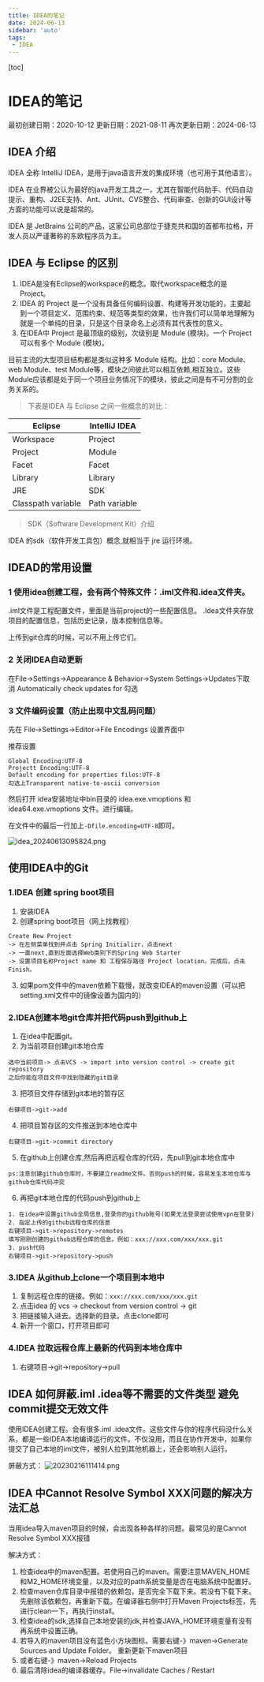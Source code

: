 ```yaml
---
title: IDEA的笔记
date: 2024-06-13
sidebar: 'auto'
tags:
 - IDEA
---
```


[toc]

# IDEA的笔记

最初创建日期：2020-10-12
更新日期：2021-08-11
再次更新日期：2024-06-13

## IDEA 介绍

IDEA 全称 IntelliJ IDEA，是用于java语言开发的集成环境（也可用于其他语言）。

IDEA 在业界被公认为最好的java开发工具之一，尤其在智能代码助手、代码自动提示、重构、J2EE支持、Ant、JUnit、CVS整合、代码审查、创新的GUI设计等方面的功能可以说是超常的。

IDEA 是 JetBrains 公司的产品，这家公司总部位于捷克共和国的首都布拉格，开发人员以严谨著称的东欧程序员为主。

## IDEA 与 Eclipse 的区别

1. IDEA是没有Eclipse的workspace的概念。取代workspace概念的是Project。
2. IDEA 的 Project 是一个没有具备任何编码设置、构建等开发功能的，主要起到一个项目定义、范围约束、规范等类型的效果，也许我们可以简单地理解为就是一个单纯的目录，只是这个目录命名上必须有其代表性的意义。
3. 在IDEA中 Project 是最顶级的级别，次级别是 Module (模块)。一个 Project 可以有多个 Module (模块)。

目前主流的大型项目结构都是类似这种多 Module 结构。比如：core Module、web Module、test Module等，模块之间彼此可以相互依赖,相互独立。这些Module应该都是处于同一个项目业务情况下的模块，彼此之间是有不可分割的业务关系的。

> 下表是IDEA 与 Eclipse 之间一些概念的对比：

Eclipse | 	IntelliJ IDEA
-- | --
Workspace   |  Project
Project | Module
Facet | Facet
Library | Library
JRE | SDK
Classpath variable | Path variable

> SDK（Software Development Kit）介绍

IDEA 的sdk（软件开发工具包）概念,就相当于 jre 运行环境。

## IDEAD的常用设置

### 1 使用idea创建工程，会有两个特殊文件：.iml文件和.idea文件夹。

.iml文件是工程配置文件，里面是当前project的一些配置信息。
.Idea文件夹存放项目的配置信息，包括历史记录，版本控制信息等。

上传到git仓库的时候，可以不用上传它们。

### 2 关闭IDEA自动更新

在File->Settings->Appearance & Behavior->System Settings->Updates下取消 Automatically check updates for 勾选 

### 3 文件编码设置（防止出现中文乱码问题）

先在 File->Settings->Editor->File Encodings 设置界面中

推荐设置
```
Global Encoding:UTF-8
Projectt Encoding:UTF-8
Default encoding for properties files:UTF-8
勾选上Transparent native-to-ascii conversion
```

然后打开 idea安装地址中bin目录的 idea.exe.vmoptions 和 idea64.exe.vmoptions 文件。进行编辑。

在文件中的最后一行加上`-Dfile.encoding=UTF-8`即可。

![idea_20240613095824.png](../blog_img/idea_20240613095824.png)


## 使用IDEA中的Git

### 1.IDEA 创建 spring boot项目

1. 安装IDEA
2. 创建spring boot项目（网上找教程）

```
Create New Project 
-> 在左侧菜单找到并点击 Spring Initializr，点击next 
-> 一直next,直到左面选择Web类别下的Spring Web Starter 
-> 设置项目名称Project name 和 工程保存路径 Project location。完成后，点击 Finish。
```

3. 如果pom文件中的maven依赖下载慢，就改变IDEA的maven设置（可以把setting.xml文件中的镜像设置为国内的）

### 2.IDEA创建本地git仓库并把代码push到github上

1. 在idea中配置git。
2. 为当前项目创建git本地仓库

```
选中当前项目-> 点击VCS -> import into version control -> create git repository
之后你能在项目文件中找到隐藏的git目录
```

3. 把项目文件存储到git本地的暂存区

```
右键项目->git->add
```

4. 把项目暂存区的文件推送到本地仓库中

```
右键项目->git->commit directory
```

5. 在github上创建仓库,然后再把远程仓库的代码，先pull到git本地仓库中

```
ps:注意创建github仓库时，不要建立readme文件。否则push的时候，容易发生本地仓库与github仓库代码冲突
```

6. 再把git本地仓库的代码push到github上

```
1. 在idea中设置github全局信息,登录你的github账号(如果无法登录尝试使用vpn在登录)
2. 指定上传的github远程仓库的信息
右键项目->git->repository->remotes
填写刚刚创建的github远程仓库的信息。例如：xxx://xxx.com/xxx/xxx.git
3. push代码
右键项目->git->repository->push
```

### 3.IDEA 从github上clone一个项目到本地中

1. 复制远程仓库的链接。例如：`xxx://xxx.com/xxx/xxx.git`
2. 点击idea 的 vcs -> checkout from version control -> git
3. 把链接输入进去。选择新的目录。点击clone即可
4. 新开一个窗口，打开项目即可

### 4.IDEA 拉取远程仓库上最新的代码到本地仓库中

1. 右键项目->git->repository->pull


## IDEA 如何屏蔽.iml .idea等不需要的文件类型 避免commit提交无效文件

使用IDEA创建工程。会有很多.iml .idea文件。这些文件与你的程序代码没什么关系，都是一些IDEA本地编译运行的文件。不仅没用，而且在协作开发中，如果你提交了自己本地的iml文件，被别人拉到其他机器上，还会影响别人运行。

屏蔽方式：
![20230216111414.png](../blog_img/20230216111414.png)


## IDEA 中Cannot Resolve Symbol XXX问题的解决方法汇总

当用idea导入maven项目的时候，会出现各种各样的问题。最常见的是Cannot Resolve Symbol XXX报错

解决方式：
1. 检查idea中的maven配置。若使用自己的maven。需要注意MAVEN_HOME和M2_HOME环境变量，以及对应的path系统变量是否在电脑系统中配置好。
2. 检查maven仓库目录中报错的依赖包，是否完全下载下来。若没有下载下来。先删除该依赖包，再重新下载。在编译器右侧中打开Maven Projects标签，先进行clean一下，再执行install。
3. 检查idea的sdk,选择自己本地安装的jdk,并检查JAVA_HOME环境变量有没有再系统中设置正确。
4. 若导入的maven项目没有蓝色小方块图标。需要右键-》maven->Generate Sources and Update Folder。 重新更新下maven项目
5. 或者右键-》maven->Reload Projects
6. 最后清除idea的编译器缓存。File->invalidate Caches / Restart

